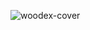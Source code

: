 ![woodex-cover](https://github.com/aslan-asilon31/woodex_laravel10/assets/116990574/583fe730-d20d-44b5-9d3e-73d207c9feca)
